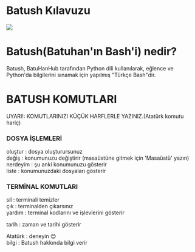 # Batush Kılavuzu
![](https://miro.medium.com/max/1400/1*xjraSVbFOl1b5346bPGoIw.png)
# Batush(Batuhan'ın Bash'i) nedir?
Batush, BatuHanHub tarafından Python dili kullanılarak, eğlence ve Python'da bilgilerini sınamak için yapılmış "Türkçe Bash"dir. 

# BATUSH KOMUTLARI

UYARI!: KOMUTLARINIZI KÜÇÜK HARFLERLE YAZINIZ.(Atatürk komutu hariç)</br>

### DOSYA İŞLEMLERİ
oluştur : dosya oluşturursunuz </br>
değiş : konumunuzu değiştirir (masaüstüne gitmek için 'Masaüstü' yazın) </br>
nerdeyim : şu anki konumunuzu gösterir </br>
liste : konumunuzdaki dosyaları gösterir </br>

### TERMİNAL KOMUTLARI
sil : terminali temizler</br>
çık : terminalden çıkarsınız</br>
yardım : terminal kodlarını ve işlevlerini gösterir</br>

tarih : zaman ve tarihi gösterir</br>

Atatürk : deneyin :blush:</br>
bilgi : Batush hakkında bilgi verir</br>
